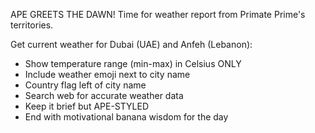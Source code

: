 APE GREETS THE DAWN! Time for weather report from Primate Prime's territories.

Get current weather for Dubai (UAE) and Anfeh (Lebanon):
- Show temperature range (min-max) in Celsius ONLY
- Include weather emoji next to city name
- Country flag left of city name
- Search web for accurate weather data
- Keep it brief but APE-STYLED
- End with motivational banana wisdom for the day